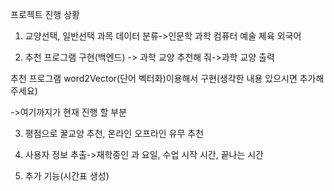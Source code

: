 프로젝트 진행 상황





1.	교양선택, 일반선택 과목 데이터 분류->인문학 과학 컴퓨터 예술 체육 외국어


2.	추천 프로그램 구현(백엔드) -> 과학 교양 추천해 줘->과학 교양 출력


추천 프로그램 word2Vector(단어 벡터화)이용해서 구현(생각한 내용 있으시면 추가해주세요)


->여기까지가 현재 진행 할 부분


3.	평점으로 꿀교양 추천, 온라인 오프라인 유무 추천


4.	사용자 정보 추출->재학중인 과 요일, 수업 시작 시간, 끝나는 시간


5.	추가 기능(시간표 생성)
